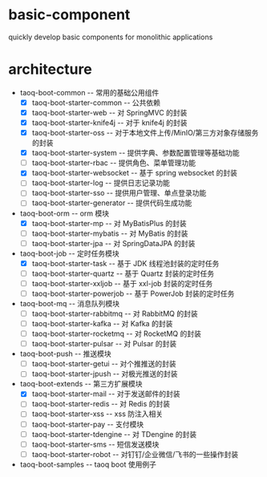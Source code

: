 # basic-component
quickly develop basic components for monolithic applications

# architecture
- taoq-boot-common			        -- 常用的基础公用组件
  - [x] taoq-boot-starter-common		-- 公共依赖
  - [x] taoq-boot-starter-web		    -- 对 SpringMVC 的封装
  - [x] taoq-boot-starter-knife4j		-- 对于 knife4j 的封装
  - [x] taoq-boot-starter-oss		    -- 对于本地文件上传/MinIO/第三方对象存储服务的封装
  - [x] taoq-boot-starter-system		-- 提供字典、参数配置管理等基础功能
  - [ ] taoq-boot-starter-rbac		    -- 提供角色、菜单管理功能
  - [x] taoq-boot-starter-websocket	    -- 基于 spring websocket 的封装
  - [ ] taoq-boot-starter-log	        -- 提供日志记录功能
  - [ ] taoq-boot-starter-sso	        -- 提供用户管理、单点登录功能
  - [ ] taoq-boot-starter-generator	    -- 提供代码生成功能
- taoq-boot-orm			            -- orm 模块
  - [x] taoq-boot-starter-mp			-- 对 MyBatisPlus 的封装
  - [ ] taoq-boot-starter-mybatis		-- 对 MyBatis 的封装
  - [ ] taoq-boot-starter-jpa			-- 对 SpringDataJPA 的封装
- taoq-boot-job			            -- 定时任务模块
  - [x] taoq-boot-starter-task		    -- 基于 JDK 线程池封装的定时任务
  - [ ] taoq-boot-starter-quartz		-- 基于 Quartz 封装的定时任务
  - [ ] taoq-boot-starter-xxljob		-- 基于 xxl-job 封装的定时任务
  - [ ] taoq-boot-starter-powerjob	    -- 基于 PowerJob 封装的定时任务
- taoq-boot-mq			            -- 消息队列模块
  - [ ] taoq-boot-starter-rabbitmq	    -- 对 RabbitMQ 的封装
  - [ ] taoq-boot-starter-kafka		    -- 对 Kafka 的封装
  - [ ] taoq-boot-starter-rocketmq	    -- 对 RocketMQ 的封装
  - [ ] taoq-boot-starter-pulsar	    -- 对 Pulsar 的封装
- taoq-boot-push      		        -- 推送模块
  - [ ] taoq-boot-starter-getui		    -- 对个推推送的封装
  - [ ] taoq-boot-starter-jpush	        -- 对极光推送的封装
- taoq-boot-extends			        -- 第三方扩展模块
  - [x] taoq-boot-starter-mail		    -- 对于发送邮件的封装
  - [ ] taoq-boot-starter-redis		    -- 对 Redis 的封装
  - [ ] taoq-boot-starter-xss			-- xss 防注入相关
  - [ ] taoq-boot-starter-pay			-- 支付模块
  - [ ] taoq-boot-starter-tdengine		-- 对 TDengine 的封装
  - [ ] taoq-boot-starter-sms		    -- 短信发送模块
  - [ ] taoq-boot-starter-robot		    -- 对钉钉/企业微信/飞书的一些操作封装 
- taoq-boot-samples			        -- taoq boot 使用例子